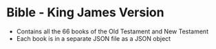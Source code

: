# Bible - King James Version

+ Contains all the 66 books of the Old Testament and New Testament
+ Each book is in a separate JSON file as a JSON object
